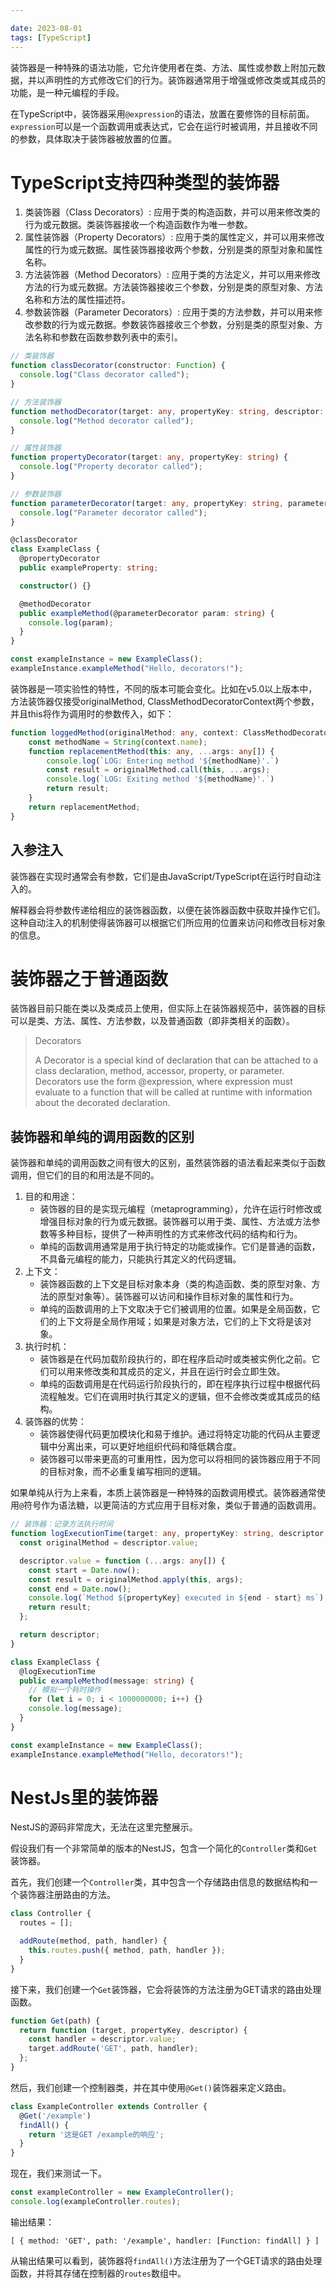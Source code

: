```yaml
---

date: 2023-08-01
tags: [TypeScript]
---
```




装饰器是一种特殊的语法功能，它允许使用者在类、方法、属性或参数上附加元数据，并以声明性的方式修改它们的行为。装饰器通常用于增强或修改类或其成员的功能，是一种元编程的手段。



在TypeScript中，装饰器采用`@expression`的语法，放置在要修饰的目标前面。`expression`可以是一个函数调用或表达式，它会在运行时被调用，并且接收不同的参数，具体取决于装饰器被放置的位置。



# TypeScript支持四种类型的装饰器

1. 类装饰器（Class Decorators）: 应用于类的构造函数，并可以用来修改类的行为或元数据。类装饰器接收一个构造函数作为唯一参数。
2. 属性装饰器（Property Decorators）: 应用于类的属性定义，并可以用来修改属性的行为或元数据。属性装饰器接收两个参数，分别是类的原型对象和属性名称。
3. 方法装饰器（Method Decorators）: 应用于类的方法定义，并可以用来修改方法的行为或元数据。方法装饰器接收三个参数，分别是类的原型对象、方法名称和方法的属性描述符。
4. 参数装饰器（Parameter Decorators）: 应用于类的方法参数，并可以用来修改参数的行为或元数据。参数装饰器接收三个参数，分别是类的原型对象、方法名称和参数在函数参数列表中的索引。

```typescript
// 类装饰器
function classDecorator(constructor: Function) {
  console.log("Class decorator called");
}

// 方法装饰器
function methodDecorator(target: any, propertyKey: string, descriptor: PropertyDescriptor) {
  console.log("Method decorator called");
}

// 属性装饰器
function propertyDecorator(target: any, propertyKey: string) {
  console.log("Property decorator called");
}

// 参数装饰器
function parameterDecorator(target: any, propertyKey: string, parameterIndex: number) {
  console.log("Parameter decorator called");
}

@classDecorator
class ExampleClass {
  @propertyDecorator
  public exampleProperty: string;

  constructor() {}

  @methodDecorator
  public exampleMethod(@parameterDecorator param: string) {
    console.log(param);
  }
}

const exampleInstance = new ExampleClass();
exampleInstance.exampleMethod("Hello, decorators!");

```

装饰器是一项实验性的特性，不同的版本可能会变化。比如在v5.0以上版本中，方法装饰器仅接受originalMethod,  ClassMethodDecoratorContext两个参数，并且this将作为调用时的参数传入，如下：

```typescript
function loggedMethod(originalMethod: any, context: ClassMethodDecoratorContext) {
    const methodName = String(context.name);
    function replacementMethod(this: any, ...args: any[]) {
        console.log(`LOG: Entering method '${methodName}'.`)
        const result = originalMethod.call(this, ...args);
        console.log(`LOG: Exiting method '${methodName}'.`)
        return result;
    }
    return replacementMethod;
}
```
## 入参注入

装饰器在实现时通常会有参数，它们是由JavaScript/TypeScript在运行时自动注入的。

解释器会将参数传递给相应的装饰器函数，以便在装饰器函数中获取并操作它们。这种自动注入的机制使得装饰器可以根据它们所应用的位置来访问和修改目标对象的信息。

# 装饰器之于普通函数

装饰器目前只能在类以及类成员上使用，但实际上在装饰器规范中，装饰器的目标可以是类、方法、属性、方法参数，以及普通函数（即非类相关的函数）。

>Decorators
>
>A Decorator is a special kind of declaration that can be attached to a class declaration, method, accessor, property, or parameter. Decorators use the form @expression, where expression must evaluate to a function that will be called at runtime with information about the decorated declaration.

## 装饰器和单纯的调用函数的区别

装饰器和单纯的调用函数之间有很大的区别，虽然装饰器的语法看起来类似于函数调用，但它们的目的和用法是不同的。

1. 目的和用途：
   - 装饰器的目的是实现元编程（metaprogramming），允许在运行时修改或增强目标对象的行为或元数据。装饰器可以用于类、属性、方法或方法参数等多种目标，提供了一种声明性的方式来修改代码的结构和行为。
   - 单纯的函数调用通常是用于执行特定的功能或操作。它们是普通的函数，不具备元编程的能力，只能执行其定义的代码逻辑。
2. 上下文：
   - 装饰器函数的上下文是目标对象本身（类的构造函数、类的原型对象、方法的原型对象等）。装饰器可以访问和操作目标对象的属性和行为。
   - 单纯的函数调用的上下文取决于它们被调用的位置。如果是全局函数，它们的上下文将是全局作用域；如果是对象方法，它们的上下文将是该对象。
3. 执行时机：
   - 装饰器是在代码加载阶段执行的，即在程序启动时或类被实例化之前。它们可以用来修改类和其成员的定义，并且在运行时会立即生效。
   - 单纯的函数调用是在代码运行阶段执行的，即在程序执行过程中根据代码流程触发。它们在调用时执行其定义的逻辑，但不会修改类或其成员的结构。
4. 装饰器的优势：
   - 装饰器使得代码更加模块化和易于维护。通过将特定功能的代码从主要逻辑中分离出来，可以更好地组织代码和降低耦合度。
   - 装饰器可以带来更高的可重用性，因为您可以将相同的装饰器应用于不同的目标对象，而不必重复编写相同的逻辑。

如果单纯从行为上来看，本质上装饰器是一种特殊的函数调用模式。装饰器通常使用`@`符号作为语法糖，以更简洁的方式应用于目标对象，类似于普通的函数调用。

```typescript
// 装饰器：记录方法执行时间
function logExecutionTime(target: any, propertyKey: string, descriptor: PropertyDescriptor) {
  const originalMethod = descriptor.value;

  descriptor.value = function (...args: any[]) {
    const start = Date.now();
    const result = originalMethod.apply(this, args);
    const end = Date.now();
    console.log(`Method ${propertyKey} executed in ${end - start} ms`);
    return result;
  };

  return descriptor;
}

class ExampleClass {
  @logExecutionTime
  public exampleMethod(message: string) {
    // 模拟一个耗时操作
    for (let i = 0; i < 1000000000; i++) {}
    console.log(message);
  }
}

const exampleInstance = new ExampleClass();
exampleInstance.exampleMethod("Hello, decorators!");

```

# NestJs里的装饰器

NestJS的源码非常庞大，无法在这里完整展示。

假设我们有一个非常简单的版本的NestJS，包含一个简化的`Controller`类和`Get`装饰器。

首先，我们创建一个`Controller`类，其中包含一个存储路由信息的数据结构和一个装饰器注册路由的方法。

```typescript
class Controller {
  routes = [];

  addRoute(method, path, handler) {
    this.routes.push({ method, path, handler });
  }
}
```

接下来，我们创建一个`Get`装饰器，它会将装饰的方法注册为GET请求的路由处理函数。

```typescript
function Get(path) {
  return function (target, propertyKey, descriptor) {
    const handler = descriptor.value;
    target.addRoute('GET', path, handler);
  };
}
```

然后，我们创建一个控制器类，并在其中使用`@Get()`装饰器来定义路由。

```typescript
class ExampleController extends Controller {
  @Get('/example')
  findAll() {
    return '这是GET /example的响应';
  }
}
```

现在，我们来测试一下。

```typescript
const exampleController = new ExampleController();
console.log(exampleController.routes);
```

输出结果：

```
[ { method: 'GET', path: '/example', handler: [Function: findAll] } ]
```

从输出结果可以看到，装饰器将`findAll()`方法注册为了一个GET请求的路由处理函数，并将其存储在控制器的`routes`数组中。
